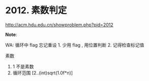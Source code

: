 # 2012. 素数判定

http://acm.hdu.edu.cn/showproblem.php?pid=2012

**Note**:

WA: 循环中 flag 忘记重设
    1. 少用 flag , 用位置判断
    2. 记得检查标记值

素数

1. 1 不是素数
2. 循环范围 [2..(int)sqrt(1.0f*n)]
